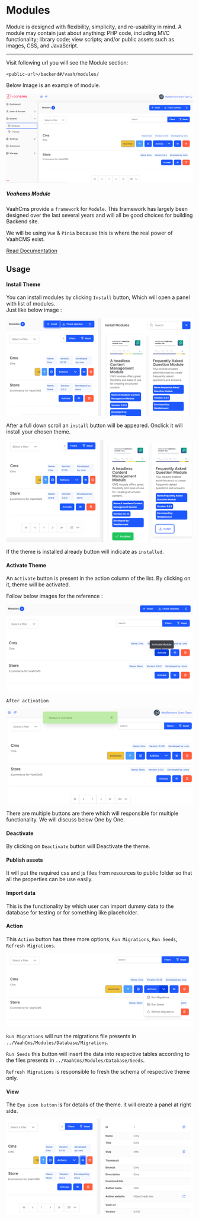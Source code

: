 # Modules

Module is designed with flexibility, simplicity, and re-usability in mind. A module may contain just about anything: PHP code, including MVC functionality; library code; view scripts; and/or public assets such as images, CSS, and JavaScript.

------
Visit following url you will see the Module section:
```http request
<public-url>/backend#/vaah/modules/
```
Below Image is an example of module.

<img src="/images/2.x-modules-1.png">


##### Vaahcms Module

VaahCms provide a `framework` for `Module`. This framework has largely been designed over the last several years and will all be good choices for building Backend site.

We will be using `Vue` & `Pinia` because this is where the real power of VaahCMS exist.

[Read Documentation](/vaahcms-2/getting-started/generate-module)

## Usage
#### Install Theme

You can install modules by clicking `Install` button, Which will open a panel with list of modules.   
Just like below image :

<img src="/images/2.x-modules-2.png">

After a full down scroll an `install` button will be appeared. Onclick it will install your chosen theme.

<img src="/images/2.x-modules-3.png">

If the theme is installed already button will indicate as `installed`.

#### Activate Theme

An `Activate` button is present in the action column of the list. By clicking on it, theme will be activated.

Follow below images for the reference :

<img src="/images/2.x-modules-4.png">

`After activation`

<img src="/images/2.x-modules-5.png">

There are multiple buttons are there which will responsible for multiple functionality.
We will discuss below One by One.

#### Deactivate

By clicking on `Deactivate` button will Deactivate the theme.

#### Publish assets

It will put the required css and js files from resources to public folder so that all the properties can be use easily.

#### Import data

This is the functionality by which user can import dummy data to the database for testing or for something like placeholder.

#### Action

This `Action` button has three more options, `Run Migrations`, `Run Seeds`, `Refresh Migrations`.

<img src="/images/2.x-modules-7.png">

`Run Migrations` will run the migrations file presents in `../VaahCms/Modules/Database/Migrations`.

`Run Seeds` this button will insert the data into respective tables according to the files presents in `../VaahCms/Modules/Database/Seeds`.

`Refresh Migrations` is responsible to fresh the schema of respective theme only.

#### View

The `Eye icon button` is for details of the theme. it will create a panel at right side.

<img src="/images/2.x-modules-8.png">
